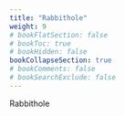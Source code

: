 ```yaml
---
title: "Rabbithole"
weight: 9
# bookFlatSection: false
# bookToc: true
# bookHidden: false
bookCollapseSection: true
# bookComments: false
# bookSearchExclude: false
---
```

Rabbithole